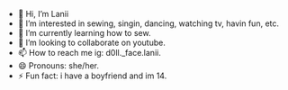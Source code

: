 - 👋 Hi, I’m Lanii
- 👀 I’m interested in sewing, singin, dancing, watching tv, havin fun, etc.
- 🌱 I’m currently learning how to sew.
- 💞️ I’m looking to collaborate on youtube.
- 📫 How to reach me ig: d0ll._face.lanii.
- 😄 Pronouns: she/her.
- ⚡ Fun fact: i have a boyfriend and im 14.
